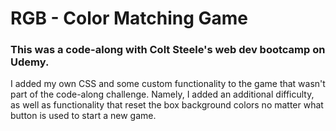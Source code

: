 # RGB - Color Matching Game

### This was a code-along with Colt Steele's web dev bootcamp on Udemy. 

I added my own CSS and some custom functionality to the game that wasn't part of the code-along challenge. Namely, I added an additional difficulty, as well as functionality that reset the box background colors no matter what button is used to start a new game. 
